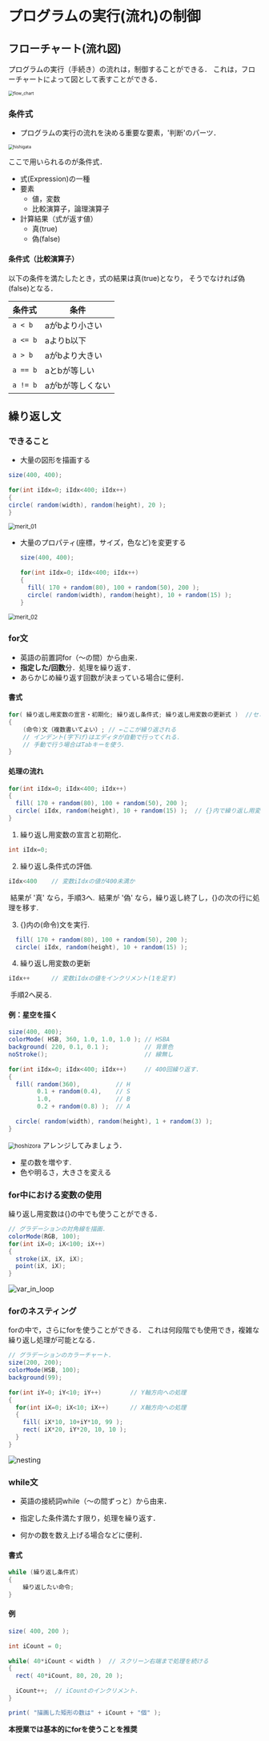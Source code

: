 # プログラムの実行(流れ)の制御
## フローチャート(流れ図)
プログラムの実行（手続き）の流れは，制御することができる．
これは，フローチャートによって図として表すことができる．

<img src="images/loop/flow_chart.png" alt="flow_chart" style="zoom:60%;" />

### 条件式
- プログラムの実行の流れを決める重要な要素，'判断'のパーツ．
<img src="images/loop/hishigata.png" alt="hishigata" style="zoom:60%;" />

ここで用いられるのが条件式．
- 式(Expression)の一種
- 要素
	- 値，変数
	- 比較演算子，論理演算子
- 計算結果（式が返す値）
	- 真(true)
	- 偽(false)
#### 条件式（比較演算子）
以下の条件を満たしたとき，式の結果は真(true)となり，
そうでなければ偽(false)となる．

|条件式|条件|
| ---- | ---- |
|`a < b`|aがbより小さい|
|`a <= b`|aよりb以下|
|`a > b`|aがbより大きい|
|`a == b`|aとbが等しい|
|`a != b`|aがbが等しくない|

## 繰り返し文
### できること

- 大量の図形を描画する
```java
size(400, 400);
 
for(int iIdx=0; iIdx<400; iIdx++)
{
circle( random(width), random(height), 20 );
}
```
<img src="images/loop/merit_01.png" alt="merit_01" style="zoom:80%;" />

- 大量のプロパティ(座標，サイズ，色など)を変更する

  ```java
  size(400, 400);
   
  for(int iIdx=0; iIdx<400; iIdx++)
  {
    fill( 170 + random(80), 100 + random(50), 200 );
    circle( random(width), random(height), 10 + random(15) );
  }
  ```

<img src="images/loop/merit_02.png" alt="merit_02" style="zoom:80%;" />

### for文
- 英語の前置詞for（〜の間）から由来．
- **指定した/回数**分．処理を繰り返す．
- あらかじめ繰り返す回数が決まっている場合に便利．

#### 書式
```java
for( 繰り返し用変数の宣言・初期化; 繰り返し条件式; 繰り返し用変数の更新式 )	 //セミコロン(；)無し
{
	(命令)文（複数書いてよい）;	// ←ここが繰り返される
    // インデント(字下げ)はエディタが自動で行ってくれる．
    // 手動で行う場合はTabキーを使う．
}
```

#### 処理の流れ

```java
for(int iIdx=0; iIdx<400; iIdx++)
{
  fill( 170 + random(80), 100 + random(50), 200 );
  circle( iIdx, random(height), 10 + random(15) );	// {}内で繰り返し用変数を使える.
}
```
1. 繰り返し用変数の宣言と初期化．

```java
int iIdx=0;
```

2. 繰り返し条件式の評価.

```java
iIdx<400	// 変数iIdxの値が400未満か
```
​	結果が '真' なら，手順3へ.
​	結果が '偽' なら，繰り返し終了し，{}の次の行に処理を移す.

3. {}内の(命令)文を実行.
```java
  fill( 170 + random(80), 100 + random(50), 200 );
  circle( iIdx, random(height), 10 + random(15) );
```
4.  繰り返し用変数の更新

```java
iIdx++		// 変数iIdxの値をインクリメント(1を足す)
```
​	手順2へ戻る.

#### 例：星空を描く
```java
size(400, 400);
colorMode( HSB, 360, 1.0, 1.0, 1.0 ); // HSBA
background( 220, 0.1, 0.1 );          // 背景色
noStroke();                           // 線無し
 
for(int iIdx=0; iIdx<400; iIdx++)     // 400回繰り返す.
{
  fill( random(360),          // H
        0.1 + random(0.4),    // S
        1.0,                  // B
        0.2 + random(0.8) );  // A
        
  circle( random(width), random(height), 1 + random(3) );
}
```
<img src="images/loop/hoshizora.png" alt="hoshizora" style="zoom:80%;" />
アレンジしてみましょう．

- 星の数を増やす.
- 色や明るさ，大きさを変える

### for中における変数の使用
繰り返し用変数は{}の中でも使うことができる．
```java
// グラデーションの対角線を描画.
colorMode(RGB, 100);
for(int iX=0; iX<100; iX++)
{
  stroke(iX, iX, iX);
  point(iX, iX);
}
```
<img src="images/loop/var_in_loop.png" alt="var_in_loop" style="zoom:100%;" />

### forのネスティング
forの中で，さらにforを使うことができる．
これは何段階でも使用でき，複雑な繰り返し処理が可能となる．
```java
// グラデーションのカラーチャート.
size(200, 200);
colorMode(HSB, 100);
background(99);
 
for(int iY=0; iY<10; iY++)        // Y軸方向への処理
{
  for(int iX=0; iX<10; iX++)      // X軸方向への処理
  {
    fill( iX*10, 10+iY*10, 99 );
    rect( iX*20, iY*20, 10, 10 );
  }
}
```
<img src="images/loop/nesting.png" alt="nesting" style="zoom:100%;" />

### while文

- 英語の接続詞while（〜の間ずっと）から由来．

- 指定した条件満たす限り，処理を繰り返す．
- 何かの数を数え上げる場合などに便利．

#### 書式
```java
while (繰り返し条件式)
{
	繰り返したい命令;
}
```
#### 例
```java
size( 400, 200 );
 
int iCount = 0;
 
while( 40*iCount < width )  // スクリーン右端まで処理を続ける
{
  rect( 40*iCount, 80, 20, 20 );
  
  iCount++;  // iCountのインクリメント.
}

print( "描画した矩形の数は" + iCount + "個" );
```

**本授業では基本的にforを使うことを推奨**

